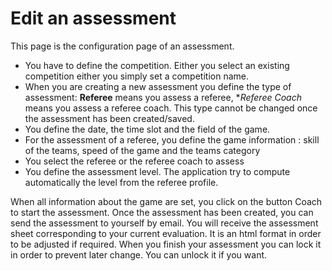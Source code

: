 # Edit an assessment

This page is the configuration page of an assessment.

* You have to define the competition. Either you select an existing competition either you simply set a competition name.
* When you are creating a new assessment you define the type of assessment: **Referee** means you assess a referee, **Referee Coach* means you assess a referee coach. This type cannot be changed once the assessment has been created/saved.
* You define the date, the time slot and the field of the game.
* For the assessment of a referee, you define the game information : skill of the teams, speed of the game and the teams category
* You select the referee or the referee coach to assess
* You define the assessment level. The application try to compute automatically the level from the referee profile.

When all information about the game are set, you click on the button Coach to start the assessment.
Once the assessment has been created, you can send the assessment to yourself by email. You will receive the assessment sheet corresponding to your current evaluation. It is an html format in order to be adjusted if required.
When you finish your assessment you can lock it in order to prevent later change. You can unlock it if you want.
